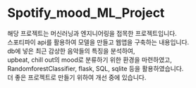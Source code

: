 # Spotify_mood_ML_Project

해당 프로젝트는 머신러닝과 엔지니어링을 접목한 프로젝트입니다.\
스포티파이 api를 활용하여 모델을 만들고 웹앱을 구축하는 내용입니다.\
db에 넣은 최근 감상한 음악들의 특징을 분석하여,\
upbeat, chill out의 mood로 분류하기 위한 환경을 마련하였고,\
RandomforestClassifier, flask, SQL, sqlite 등을 활용하였습니다.\
더 좋은 프로젝트로 만들기 위하여 개선 중에 있습니다.
